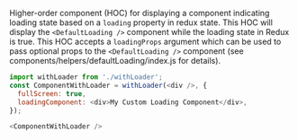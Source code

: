 Higher-order component (HOC) for displaying a component indicating loading state based on a `loading` property in redux state.
This HOC will display the `<DefaultLoading />` component while the loading state in Redux is true.
This HOC accepts a `loadingProps` argument which can be used to pass optional props to the `<DefaultLoading />` component (see components/helpers/defaultLoading/index.js for details).

```js
import withLoader from './withLoader';
const ComponentWithLoader = withLoader(<div />, {
  fullScreen: true,
  loadingComponent: <div>My Custom Loading Component</div>,
});

<ComponentWithLoader />
```
